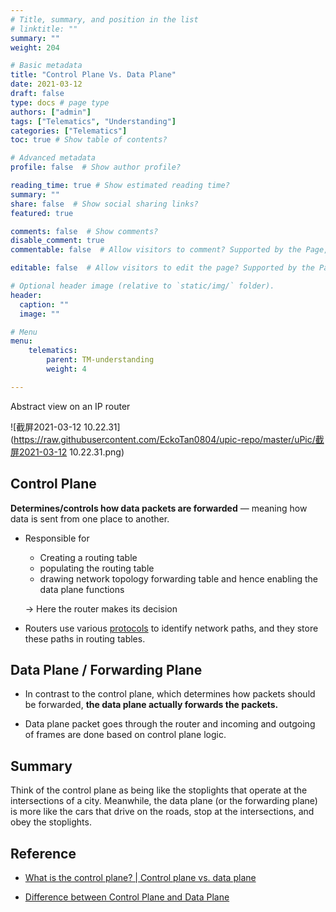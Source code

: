 ```yaml
---
# Title, summary, and position in the list
# linktitle: ""
summary: ""
weight: 204

# Basic metadata
title: "Control Plane Vs. Data Plane"
date: 2021-03-12
draft: false
type: docs # page type
authors: ["admin"]
tags: ["Telematics", "Understanding"]
categories: ["Telematics"]
toc: true # Show table of contents?

# Advanced metadata
profile: false  # Show author profile?

reading_time: true # Show estimated reading time?
summary: ""
share: false  # Show social sharing links?
featured: true

comments: false  # Show comments?
disable_comment: true
commentable: false  # Allow visitors to comment? Supported by the Page, Post, and Docs content types.

editable: false  # Allow visitors to edit the page? Supported by the Page, Post, and Docs content types.

# Optional header image (relative to `static/img/` folder).
header:
  caption: ""
  image: ""

# Menu
menu: 
    telematics:
        parent: TM-understanding
        weight: 4

---
```


Abstract view on an IP router

![截屏2021-03-12 10.22.31](https://raw.githubusercontent.com/EckoTan0804/upic-repo/master/uPic/截屏2021-03-12 10.22.31.png)

## Control Plane

**Determines/controls how data packets are forwarded** — meaning how data is sent from one place to another.

- Responsible for 

  - Creating a routing table
  - populating the routing table
  - drawing network topology forwarding table and hence enabling the data plane functions

  $\rightarrow$ Here the router makes its decision

- Routers use various [protocols](https://www.cloudflare.com/learning/network-layer/what-is-a-protocol/) to identify network paths, and they store these paths in routing tables.

## Data Plane / Forwarding Plane

- In contrast to the control plane, which determines how packets should be forwarded, **the data plane actually forwards the packets.**

- Data plane packet goes through the router and incoming and outgoing of frames are done based on control plane logic.

## Summary

Think of the control plane as being like the stoplights that operate at the intersections of a city. Meanwhile, the data plane (or the forwarding plane) is more like the cars that drive on the roads, stop at the intersections, and obey the stoplights.

## Reference

- [What is the control plane? | Control plane vs. data plane](https://www.cloudflare.com/learning/network-layer/what-is-the-control-plane/)

- [Difference between Control Plane and Data Plane](https://www.geeksforgeeks.org/difference-between-control-plane-and-data-plane/)

